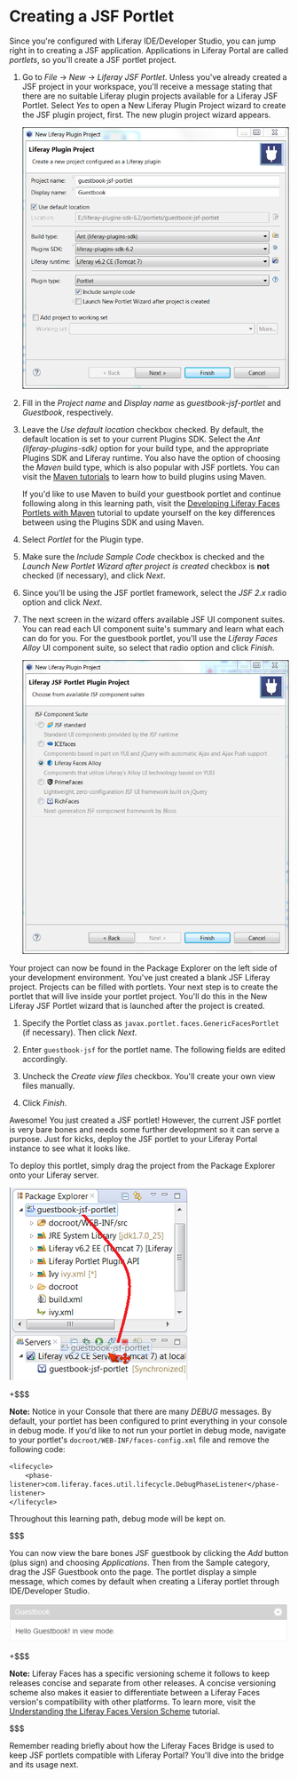 # Creating a JSF Portlet [](id=creating-a-jsf-portlet)

Since you're configured with Liferay IDE/Developer Studio, you can jump right in
to creating a JSF application. Applications in Liferay Portal are called
*portlets*, so you'll create a JSF portlet project. 

1. Go to *File* &rarr; *New* &rarr; *Liferay JSF Portlet*. Unless you've already
   created a JSF project in your workspace, you'll receive a message stating
   that there are no suitable Liferay plugin projects available for a Liferay
   JSF Portlet. Select *Yes* to open a New Liferay Plugin Project wizard to
   create the JSF plugin project, first. The new plugin project wizard appears. 

    ![Figure 1: Liferay IDE/Developer Studio's new plugin project wizard makes it very easy to create a portlet project.](../../images/lds-new-jsf-plugin-project.png)

2. Fill in the *Project name* and *Display name* as *guestbook-jsf-portlet* and
   *Guestbook*, respectively. 

3. Leave the *Use default location* checkbox checked. By default, the default
   location is set to your current Plugins SDK. Select the *Ant
   (liferay-plugins-sdk)* option for your build type, and the appropriate
   Plugins SDK and Liferay runtime. You also have the option of choosing the
   *Maven* build type, which is also popular with JSF portlets. You can visit
   the [Maven tutorials](/develop/tutorials/-/knowledge_base/6-2/maven) to learn
   how to build plugins using Maven. 

    If you'd like to use Maven to build your guestbook portlet and continue
    following along in this learning path, visit the
    [Developing Liferay Faces Portlets with Maven](/develop/tutorials/-/knowledge_base/6-2/developing-liferay-faces-portlets-with-maven)
    tutorial to update yourself on the key differences between using the Plugins
    SDK and using Maven. 

4. Select *Portlet* for the Plugin type. 

5. Make sure the *Include Sample Code* checkbox is checked and the *Launch New
   Portlet Wizard after project is created* checkbox is **not** checked (if
   necessary), and click *Next*. 

6. Since you'll be using the JSF portlet framework, select the *JSF 2.x* radio
   option and click *Next*. 

7. The next screen in the wizard offers available JSF UI component suites. You
   can read each UI component suite's summary and learn what each can do for
   you. For the guestbook portlet, you'll use the *Liferay Faces Alloy* UI
   component suite, so select that radio option and click *Finish*. 

    ![Figure 2: The list of component suites includes the JSF Standard suite, ICEfaces, Liferay Faces Alloy, PrimeFaces, and RichFaces.](../../images/jsf-ui-component-suite-wizard.png)

Your project can now be found in the Package Explorer on the left side of your
development environment. You've just created a blank JSF Liferay project. Projects
can be filled with portlets. Your next step is to create the portlet that will
live inside your portlet project. You'll do this in the New Liferay JSF Portlet
wizard that is launched after the project is created. 

1. Specify the Portlet class as `javax.portlet.faces.GenericFacesPortlet` (if
   necessary). Then click *Next*. 

2. Enter `guestbook-jsf` for the portlet name. The following fields are edited
   accordingly. 

3. Uncheck the *Create view files* checkbox. You'll create your own view files
   manually. 

4. Click *Finish*. 

Awesome! You just created a JSF portlet! However, the current JSF portlet is
very bare bones and needs some further development so it can serve a purpose.
Just for kicks, deploy the JSF portlet to your Liferay Portal instance to see
what it looks like. 

To deploy this portlet, simply drag the project from the Package Explorer onto
your Liferay server. 

![Figure 3: Drag and drop your project onto the Liferay server to deploy it.](../../images/deploy-jsf-portlet.png)

+$$$

**Note:** Notice in your Console that there are many *DEBUG* messages. By
default, your portlet has been configured to print everything in your console in
debug mode. If you'd like to not run your portlet in debug mode, navigate to
your portlet's `docroot/WEB-INF/faces-config.xml` file and remove the following
code: 

    <lifecycle>
        <phase-listener>com.liferay.faces.util.lifecycle.DebugPhaseListener</phase-listener>
    </lifecycle>

Throughout this learning path, debug mode will be kept on. 

$$$

You can now view the bare bones JSF guestbook by clicking the *Add* button (plus
sign) and choosing *Applications*. Then from the Sample category, drag the JSF
Guestbook onto the page. The portlet display a simple message, which comes by
default when creating a Liferay portlet through IDE/Developer Studio. 

![Figure 4: The JSF Guestbook only displays a default message--for now.](../../images/jsf-guestbook-bare.png)

+$$$

**Note:** Liferay Faces has a specific versioning scheme it follows to keep
releases concise and separate from other releases. A concise versioning scheme
also makes it easier to differentiate between a Liferay Faces version's
compatibility with other platforms. To learn more, visit the
[Understanding the Liferay Faces Version Scheme](/develop/tutorials/-/knowledge_base/6-2/understanding-the-liferay-faces-version-scheme)
tutorial. 

$$$

Remember reading briefly about how the Liferay Faces Bridge is used to keep JSF
portlets compatible with Liferay Portal? You'll dive into the bridge and its
usage next. 
